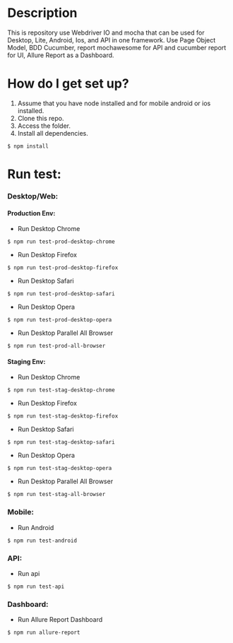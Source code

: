 # Description
This is repository use Webdriver IO and mocha that can be used for Desktop, Lite, Android, Ios, and API in one framework. Use Page Object Model, BDD Cucumber, report mochawesome for API and cucumber report for UI, Allure Report as a Dashboard.

# How do I get set up?
1. Assume that you have node installed and for mobile android or ios installed.
2. Clone this repo.
3. Access the folder.
4. Install all dependencies.
```
$ npm install
```
# Run test:
###  Desktop/Web:
####  Production Env:
* Run Desktop Chrome
```
$ npm run test-prod-desktop-chrome
```
* Run Desktop Firefox
```
$ npm run test-prod-desktop-firefox
```
* Run Desktop Safari
```
$ npm run test-prod-desktop-safari
```
* Run Desktop Opera
```
$ npm run test-prod-desktop-opera
```
* Run Desktop Parallel All Browser
```
$ npm run test-prod-all-browser
```
#### Staging Env:
* Run Desktop Chrome
```
$ npm run test-stag-desktop-chrome
```
* Run Desktop Firefox
```
$ npm run test-stag-desktop-firefox
```
* Run Desktop Safari
```
$ npm run test-stag-desktop-safari
```
* Run Desktop Opera
```
$ npm run test-stag-desktop-opera
```
* Run Desktop Parallel All Browser
```
$ npm run test-stag-all-browser
```
###  Mobile:
* Run Android
```
$ npm run test-android
```
###  API:
* Run api
```
$ npm run test-api
```
###  Dashboard:
* Run Allure Report Dashboard
```
$ npm run allure-report
```